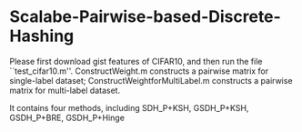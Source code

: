 # Scalabe-Pairwise-based-Discrete-Hashing

Please first download gist features of CIFAR10, and then run the file ``test_cifar10.m''.
ConstructWeight.m constructs a pairwise matrix for single-label dataset;
ConstructWeightforMultiLabel.m constructs a pairwise matrix for multi-label dataset.

It contains four methods, including SDH_P+KSH, GSDH_P+KSH, GSDH_P+BRE, GSDH_P+Hinge
